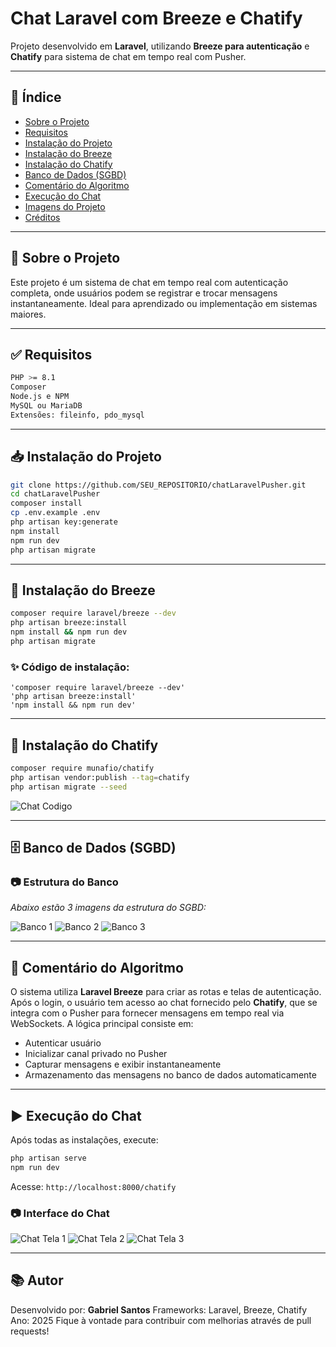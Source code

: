 # Chat Laravel com Breeze e Chatify

Projeto desenvolvido em **Laravel**, utilizando **Breeze para autenticação** e **Chatify** para sistema de chat em tempo real com Pusher.

---

## 📌 Índice

* [Sobre o Projeto](#sobre-o-projeto)
* [Requisitos](#requisitos)
* [Instalação do Projeto](#instalação-do-projeto)
* [Instalação do Breeze](#instalação-do-breeze)
* [Instalação do Chatify](#instalação-do-chatify)
* [Banco de Dados (SGBD)](#banco-de-dados-sgbd)
* [Comentário do Algoritmo](#comentário-do-algoritmo)
* [Execução do Chat](#execução-do-chat)
* [Imagens do Projeto](#imagens-do-projeto)
* [Créditos](#créditos)

---

## 🚀 Sobre o Projeto

Este projeto é um sistema de chat em tempo real com autenticação completa, onde usuários podem se registrar e trocar mensagens instantaneamente. Ideal para aprendizado ou implementação em sistemas maiores.

---

## ✅ Requisitos

```bash
PHP >= 8.1
Composer
Node.js e NPM
MySQL ou MariaDB
Extensões: fileinfo, pdo_mysql
```

---

## 📥 Instalação do Projeto

```bash
git clone https://github.com/SEU_REPOSITORIO/chatLaravelPusher.git
cd chatLaravelPusher
composer install
cp .env.example .env
php artisan key:generate
npm install
npm run dev
php artisan migrate
```

---

## 🔐 Instalação do Breeze

```bash
composer require laravel/breeze --dev
php artisan breeze:install
npm install && npm run dev
php artisan migrate
```

### ✨ Código de instalação:

```
'composer require laravel/breeze --dev'
'php artisan breeze:install'
'npm install && npm run dev'
```

---

## 💬 Instalação do Chatify

```bash
composer require munafio/chatify
php artisan vendor:publish --tag=chatify
php artisan migrate --seed
```
![Chat Codigo](printschat/printchat4.png)

---

## 🗄 Banco de Dados (SGBD)

### 📷 Estrutura do Banco

*Abaixo estão 3 imagens da estrutura do SGBD:*

![Banco 1](printschat/printchat5.png)
![Banco 2](printschat/printchat6.png)
![Banco 3](printschat/printchat7.png)

---

## 🧠 Comentário do Algoritmo

O sistema utiliza **Laravel Breeze** para criar as rotas e telas de autenticação.
Após o login, o usuário tem acesso ao chat fornecido pelo **Chatify**, que se integra com o Pusher para fornecer mensagens em tempo real via WebSockets.
A lógica principal consiste em:

* Autenticar usuário
* Inicializar canal privado no Pusher
* Capturar mensagens e exibir instantaneamente
* Armazenamento das mensagens no banco de dados automaticamente

---

## ▶ Execução do Chat

Após todas as instalações, execute:

```bash
php artisan serve
npm run dev
```

Acesse: `http://localhost:8000/chatify`

### 📷 Interface do Chat

![Chat Tela 1](printschat/printchat.png)
![Chat Tela 2](printschat/printchat2.png)
![Chat Tela 3](printschat/printchat3.png)

---

## 📚 Autor

Desenvolvido por: **Gabriel Santos**
Frameworks: Laravel, Breeze, Chatify
Ano: 2025
Fique à vontade para contribuir com melhorias através de pull requests!
